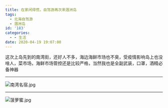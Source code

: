 ```yaml
---
title: 在家闲得慌，自驾游再次来涠洲岛
tags:
  - 北海自驾游
  - 涠洲岛
id: '183'
categories:
  - - 生活
date: 2020-04-19 19:07:00
---
```


这次上岛先到的南湾街，还好人不多，海边海鲜市场也不臭，受疫情影响岛上也没啥人，菜市场，海鲜市场管控还是比较严格，当然我也是全副武装，口罩，酒精必备神器

* * *

![南湾名宿.jpg](https://www.xxhat.xyz/usr/uploads/2020/04/2891480554.jpg#mirages-width=1752&mirages-height=986&mirages-cdn-type=3 "南湾名宿.jpg")

* * *

![菠萝蜜.jpg](https://www.xxhat.xyz/usr/uploads/2020/04/1457592047.jpg#mirages-width=4032&mirages-height=3024&mirages-cdn-type=3 "菠萝蜜.jpg")